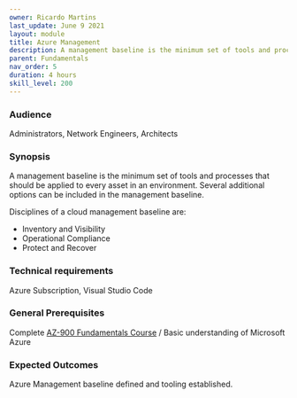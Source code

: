 ```yaml
---
owner: Ricardo Martins
last_update: June 9 2021
layout: module
title: Azure Management
description: A management baseline is the minimum set of tools and processes that should be applied to every asset in an environment.
parent: Fundamentals
nav_order: 5
duration: 4 hours
skill_level: 200
---
```


### Audience 

Administrators, Network Engineers, Architects

### Synopsis 

A management baseline is the minimum set of tools and processes that should be applied to every asset in an environment. Several additional options can be included in the management baseline.

Disciplines of a cloud management baseline are:

* Inventory and Visibility
* Operational Compliance
* Protect and Recover

### Technical requirements
Azure Subscription, Visual Studio Code

### General Prerequisites

Complete [AZ-900 Fundamentals Course](https://docs.microsoft.com/learn/paths/az-900-describe-cloud-concepts/) / Basic understanding of Microsoft Azure

### Expected Outcomes

Azure Management baseline defined and tooling established.
